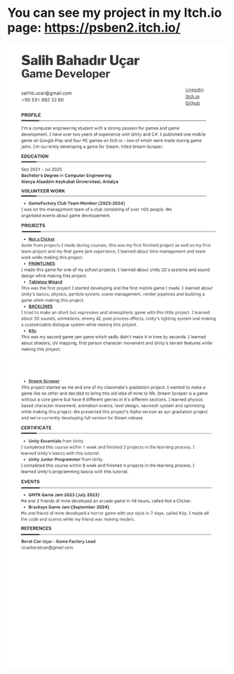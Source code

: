 # You can see my project in my Itch.io page: https://psben2.itch.io/
![CV1](CV-1.png)
![CV2](CV-2.png)

